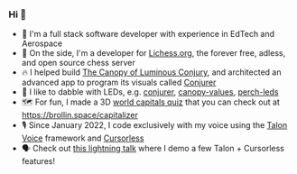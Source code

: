 ### Hi 👋

- 🚀 I'm a full stack software developer with experience in EdTech and Aerospace
- 🐴 On the side, I'm a developer for [Lichess.org](https://github.com/lichess-org/lila), the forever free, adless, and open source chess server
- 🔥 I helped build [The Canopy of Luminous Conjury](https://se.cretfi.re/canopy/), and architected an advanced app to program its visuals called [Conjurer](https://canopyconjurer.vercel.app)
- 🚥 I like to dabble with LEDs, e.g. [conjurer](https://github.com/SotSF/conjurer), [canopy-values](https://github.com/SotSF/canopy-values), [perch-leds](https://github.com/brollin/perch-leds)
- 🗺️ For fun, I made a 3D [world capitals quiz](https://github.com/brollin/nextjs) that you can check out at https://brollin.space/capitalizer
- 🎙️ Since January 2022, I code exclusively with my voice using the [Talon Voice](https://talonvoice.com/) framework and [Cursorless](https://marketplace.visualstudio.com/items?itemName=pokey.cursorless)
- 🗣 Check out [this lightning talk](https://www.youtube.com/watch?v=8nvx1KqyyIQ) where I demo a few Talon + Cursorless features!
